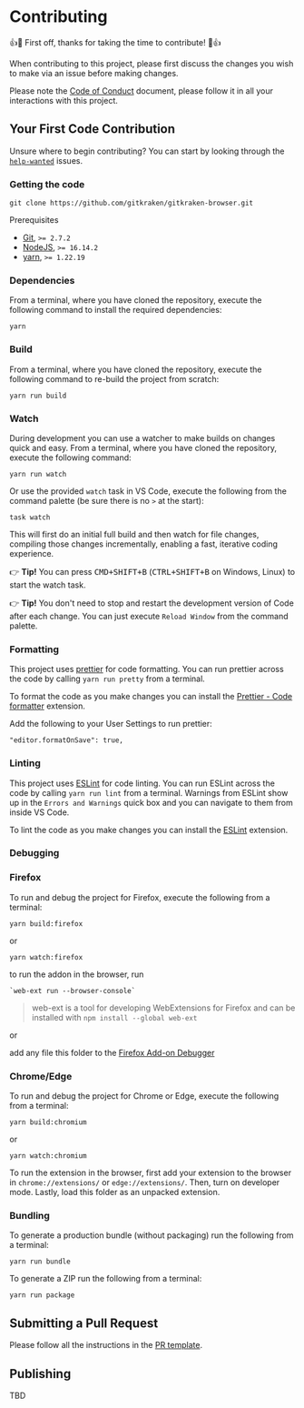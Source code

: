 # Contributing

👍🎉 First off, thanks for taking the time to contribute! 🎉👍

When contributing to this project, please first discuss the changes you wish to make via an issue before making changes.

Please note the [Code of Conduct](CODE_OF_CONDUCT.md) document, please follow it in all your interactions with this project.

## Your First Code Contribution

Unsure where to begin contributing? You can start by looking through the [`help-wanted`](https://github.com/gitkraken/gitkraken-browser/labels/help-wanted) issues.

### Getting the code

```
git clone https://github.com/gitkraken/gitkraken-browser.git
```

Prerequisites

- [Git](https://git-scm.com/), `>= 2.7.2`
- [NodeJS](https://nodejs.org/), `>= 16.14.2`
- [yarn](https://yarnpkg.com/), `>= 1.22.19`

### Dependencies

From a terminal, where you have cloned the repository, execute the following command to install the required dependencies:

```
yarn
```

### Build

From a terminal, where you have cloned the repository, execute the following command to re-build the project from scratch:

```
yarn run build
```

### Watch

During development you can use a watcher to make builds on changes quick and easy. From a terminal, where you have cloned the repository, execute the following command:

```
yarn run watch
```

Or use the provided `watch` task in VS Code, execute the following from the command palette (be sure there is no `>` at the start):

```
task watch
```

This will first do an initial full build and then watch for file changes, compiling those changes incrementally, enabling a fast, iterative coding experience.

👉 **Tip!** You can press <kbd>CMD+SHIFT+B</kbd> (<kbd>CTRL+SHIFT+B</kbd> on Windows, Linux) to start the watch task.

👉 **Tip!** You don't need to stop and restart the development version of Code after each change. You can just execute `Reload Window` from the command palette.

### Formatting

This project uses [prettier](https://prettier.io/) for code formatting. You can run prettier across the code by calling `yarn run pretty` from a terminal.

To format the code as you make changes you can install the [Prettier - Code formatter](https://marketplace.visualstudio.com/items/esbenp.prettier-vscode) extension.

Add the following to your User Settings to run prettier:

```
"editor.formatOnSave": true,
```

### Linting

This project uses [ESLint](https://eslint.org/) for code linting. You can run ESLint across the code by calling `yarn run lint` from a terminal. Warnings from ESLint show up in the `Errors and Warnings` quick box and you can navigate to them from inside VS Code.

To lint the code as you make changes you can install the [ESLint](https://marketplace.visualstudio.com/items?itemName=dbaeumer.vscode-eslint) extension.

### Debugging

### Firefox

To run and debug the project for Firefox, execute the following from a terminal:

```
yarn build:firefox
```

or

```
yarn watch:firefox
```

to run the addon in the browser, run

```
`web-ext run --browser-console`
```

> web-ext is a tool for developing WebExtensions for Firefox and can be installed with `npm install --global web-ext`

or

add any file this folder to the [Firefox Add-on Debugger](about:debugging#/runtime/this-firefox)

### Chrome/Edge

To run and debug the project for Chrome or Edge, execute the following from a terminal:

```
yarn build:chromium
```

or

```
yarn watch:chromium
```

To run the extension in the browser, first add your extension to the browser in `chrome://extensions/` or `edge://extensions/`. Then, turn on developer mode. Lastly, load this folder as an unpacked extension.

### Bundling

To generate a production bundle (without packaging) run the following from a terminal:

```
yarn run bundle
```

To generate a ZIP run the following from a terminal:

```
yarn run package
```

## Submitting a Pull Request

Please follow all the instructions in the [PR template](.github/PULL_REQUEST_TEMPLATE.md).

## Publishing

TBD
